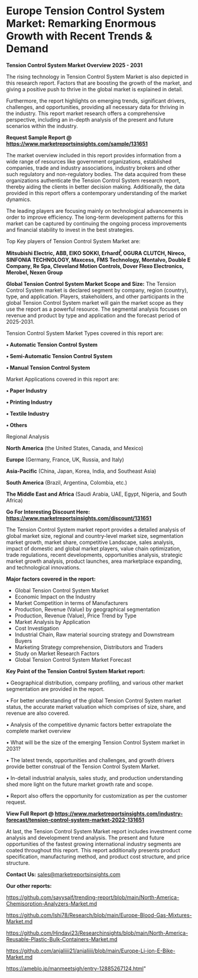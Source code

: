 # Europe Tension Control System Market: Remarking Enormous Growth with Recent Trends & Demand

<Strong> Tension Control System Market Overview 2025 - 2031</strong>

The rising technology in Tension Control System Market is also depicted in this research report. Factors that are boosting the growth of the market, and giving a positive push to thrive in the global market is explained in detail.

Furthermore, the report highlights on emerging trends, significant drivers, challenges, and opportunities, providing all necessary data for thriving in the industry. This report market research offers a comprehensive perspective, including an in-depth analysis of the present and future scenarios within the industry.

<strong>Request Sample Report @ <a href=https://www.marketreportsinsights.com/sample/131651>https://www.marketreportsinsights.com/sample/131651</a></strong>

The market overview included in this report provides information from a wide range of resources like government organizations, established companies, trade and industry associations, industry brokers and other such regulatory and non-regulatory bodies. The data acquired from these organizations authenticate the Tension Control System research report, thereby aiding the clients in better decision making. Additionally, the data provided in this report offers a contemporary understanding of the market dynamics.

The leading players are focusing mainly on technological advancements in order to improve efficiency. The long-term development patterns for this market can be captured by continuing the ongoing process improvements and financial stability to invest in the best strategies.

Top Key players of Tension Control System Market are:

<strong>Mitsubishi Electric, ABB, EIKO SOKKI, Erhardtⷨꙺ, OGURA CLUTCH, Nireco, SINFONIA TECHNOLOGY, Maxcess, FMS Technology, Montalvo, Double E Company, Re Spa, Cleveland Motion Controls, Dover Flexo Electronics, Merobel, Nexen Group</strong>

<strong><b>Global Tension Control System Market Scope and Size:</b></strong>
The Tension Control System market is declared segment by company, region (country), type, and application. Players, stakeholders, and other participants in the global Tension Control System market will gain the market scope as they use the report as a powerful resource. The segmental analysis focuses on revenue and product by type and application and the forecast period of 2025-2031.

Tension Control System Market Types covered in this report are:

<strong>• Automatic Tension Control System

• Semi-Automatic Tension Control System

• Manual Tension Control System</strong>

Market Applications covered in this report are:

<strong>• Paper Industry

• Printing Industry

• Textile Industry

• Others</strong> 

Regional Analysis

<strong>North America</strong> (the United States, Canada, and Mexico)

<strong>Europe</strong> (Germany, France, UK, Russia, and Italy)

<strong>Asia-Pacific</strong> (China, Japan, Korea, India, and Southeast Asia)

<strong>South America</strong> (Brazil, Argentina, Colombia, etc.)

<strong>The Middle East and Africa</strong> (Saudi Arabia, UAE, Egypt, Nigeria, and South Africa)

<strong>Go For Interesting Discount Here: <a href=https://www.marketreportsinsights.com/discount/131651>https://www.marketreportsinsights.com/discount/131651</a></strong>

The Tension Control System market report provides a detailed analysis of global market size, regional and country-level market size, segmentation market growth, market share, competitive Landscape, sales analysis, impact of domestic and global market players, value chain optimization, trade regulations, recent developments, opportunities analysis, strategic market growth analysis, product launches, area marketplace expanding, and technological innovations.

<strong><b>Major factors covered in the report:</b></strong>
<ul>
  <li>Global Tension Control System Market </li>
  <li>Economic Impact on the Industry</li>
  <li>Market Competition in terms of Manufacturers</li>
  <li>Production, Revenue (Value) by geographical segmentation</li>
  <li>Production, Revenue (Value), Price Trend by Type</li>
  <li>Market Analysis by Application</li>
  <li>Cost Investigation</li>
  <li>Industrial Chain, Raw material sourcing strategy and Downstream Buyers</li>
  <li>Marketing Strategy comprehension, Distributors and Traders</li>
  <li>Study on Market Research Factors</li>
  <li>Global Tension Control System Market Forecast</li>
</ul>

<strong><b>Key Point of the Tension Control System Market report:</b></strong>

• Geographical distribution, company profiling, and various other market segmentation are provided in the report.

• For better understanding of the global Tension Control System market status, the accurate market valuation which comprises of size, share, and revenue are also covered.

• Analysis of the competitive dynamic factors better extrapolate the complete market overview

• What will be the size of the emerging Tension Control System market in 2031?

• The latest trends, opportunities and challenges, and growth drivers provide better construal of the Tension Control System Market.

• In-detail industrial analysis, sales study, and production understanding shed more light on the future market growth rate and scope.

• Report also offers the opportunity for customization as per the customer request.

<strong><b>View Full Report @ <a href=https://www.marketreportsinsights.com/industry-forecast/tension-control-system-market-2022-131651>https://www.marketreportsinsights.com/industry-forecast/tension-control-system-market-2022-131651</a></b></strong>


At last, the Tension Control System Market report includes investment come analysis and development trend analysis. The present and future opportunities of the fastest growing international industry segments are coated throughout this report. This report additionally presents product specification, manufacturing method, and product cost structure, and price structure.

<strong>Contact Us:</strong>
sales@marketreportsinsights.com

<strong>Our other reports:</strong>

<a href=https://github.com/sayysaif/trending-report/blob/main/North-America-Chemisorption-Analyzers-Market.md>https://github.com/sayysaif/trending-report/blob/main/North-America-Chemisorption-Analyzers-Market.md</a>

<a href=https://github.com/Ishi78/Research/blob/main/Europe-Blood-Gas-Mixtures-Market.md>https://github.com/Ishi78/Research/blob/main/Europe-Blood-Gas-Mixtures-Market.md</a>

<a href=https://github.com/Hindavi23/Researchinsights/blob/main/North-America-Reusable-Plastic-Bulk-Containers-Market.md>https://github.com/Hindavi23/Researchinsights/blob/main/North-America-Reusable-Plastic-Bulk-Containers-Market.md</a>

<a href=https://github.com/anjaliiii21/anjaliiii/blob/main/Europe-Li-ion-E-Bike-Market.md>https://github.com/anjaliiii21/anjaliiii/blob/main/Europe-Li-ion-E-Bike-Market.md</a>

<a href=https://ameblo.jp/manmeetsigh/entry-12885267124.html>https://ameblo.jp/manmeetsigh/entry-12885267124.html</a>"
